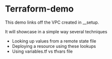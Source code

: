 
# Terraform-demo

This demo links off the VPC created in __setup. 

It will showcase in a simple way several techniques
- Looking up values from a remote state file
- Deploying a resource using these lookups
- Using variables.tf vs tfvars file


